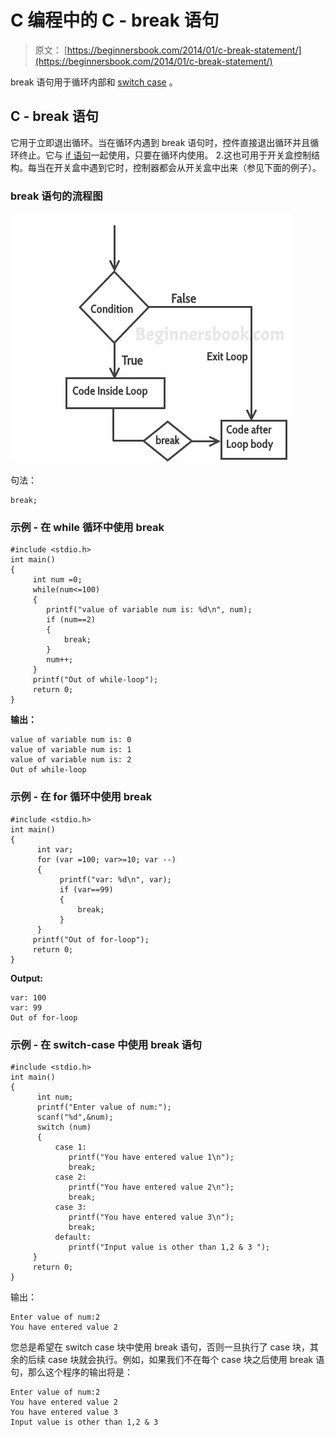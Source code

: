 # C 编程中的 C - break 语句

> 原文： [https://beginnersbook.com/2014/01/c-break-statement/](https://beginnersbook.com/2014/01/c-break-statement/)

break 语句用于循环内部和 [switch case](https://beginnersbook.com/2014/01/switch-case-statements-in-c/) 。

## C - break 语句

它用于立即退出循环。当在循环内遇到 break 语句时，控件直接退出循环并且循环终止。它与 [if 语句](https://beginnersbook.com/2014/01/c-if-statement/)一起使用，只要在循环内使用。
2.这也可用于开关盒控制结构。每当在开关盒中遇到它时，控制器都会从开关盒中出来（参见下面的例子）。

### break 语句的流程图

![C break statement](img/8e0a061ca0f4b94b5e93522729aa4787.jpg)

句法：

```
break;
```

### 示例 - 在 while 循环中使用 break

```
#include <stdio.h>
int main()
{
     int num =0;
     while(num<=100)
     {
        printf("value of variable num is: %d\n", num);
        if (num==2)
        {
            break;
        }
        num++;
     }
     printf("Out of while-loop");
     return 0;
}
```

**输出：**

```
value of variable num is: 0
value of variable num is: 1
value of variable num is: 2
Out of while-loop
```

### 示例 - 在 for 循环中使用 break

```
#include <stdio.h>
int main()
{
      int var;
      for (var =100; var>=10; var --)
      {
           printf("var: %d\n", var);
           if (var==99)
           {
               break;
           }
      }
     printf("Out of for-loop");
     return 0;
}

```

**Output:**

```
var: 100
var: 99
Out of for-loop
```

### 示例 - 在 switch-case 中使用 break 语句

```
#include <stdio.h>
int main()
{
      int num;
      printf("Enter value of num:");
      scanf("%d",&num);
      switch (num)
      {
          case 1:
             printf("You have entered value 1\n");
             break;
          case 2:
             printf("You have entered value 2\n");
             break;
          case 3:
             printf("You have entered value 3\n");
             break;
          default:
             printf("Input value is other than 1,2 & 3 ");
     }
     return 0;
}
```

输出：

```
Enter value of num:2
You have entered value 2
```

您总是希望在 switch case 块中使用 break 语句，否则一旦执行了 case 块，其余的后续 case 块就会执行。例如，如果我们不在每个 case 块之后使用 break 语句，那么这个程序的输出将是：

```
Enter value of num:2
You have entered value 2
You have entered value 3
Input value is other than 1,2 & 3
```